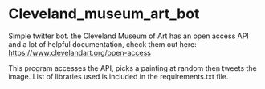 # Cleveland_museum_art_bot
Simple twitter bot. 
the Cleveland Museum of Art has an open access API and a lot of helpful documentation, check them out here: 
https://www.clevelandart.org/open-access

This program accesses the API, picks a painting at random then tweets the image. List of libraries used is included in the requirements.txt file.

